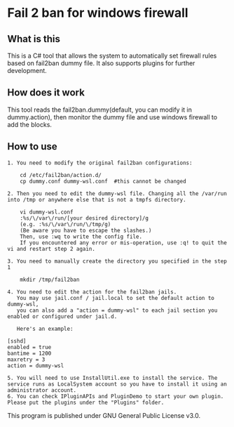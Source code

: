 # Fail 2 ban for windows firewall

## What is this

This is a C# tool that allows the system to automatically set firewall rules based on fail2ban dummy file. It also supports plugins for further development.

## How does it work

This tool reads the fail2ban.dummy(default, you can modify it in dummy.action), then monitor the dummy file and use windows firewall to add the blocks.

## How to use

    1. You need to modify the original fail2ban configurations:
```
    cd /etc/fail2ban/action.d/
    cp dummy.conf dummy-wsl.conf  #this cannot be changed
```
    2. Then you need to edit the dummy-wsl file. Changing all the /var/run into /tmp or anywhere else that is not a tmpfs directory.
```
    vi dummy-wsl.conf
    :%s/\/var\/run/[your desired directory]/g
    (e.g. :%s/\/var\/run/\/tmp/g)
    (Be aware you have to escape the slashes.)
    Then, use :wq to write the config file.
    If you encountered any error or mis-operation, use :q! to quit the vi and restart step 2 again.
```
    
    3. You need to manually create the directory you specified in the step 1
```
    mkdir /tmp/fail2ban
```
    4. You need to edit the action for the fail2ban jails. 
       You may use jail.conf / jail.local to set the default action to dummy-wsl, 
       you can also add a "action = dummy-wsl" to each jail section you enabled or configured under jail.d.
       
       Here's an example:
```
[sshd]
enabled = true
bantime = 1200
maxretry = 3
action = dummy-wsl
```
    5. You will need to use InstallUtil.exe to install the service. The service runs as LocalSystem account so you have to install it using an administrator account.
    6. You can check IPluginAPIs and PluginDemo to start your own plugin. Please put the plugins under the "Plugins" folder.
    
This program is published under GNU General Public License v3.0.
